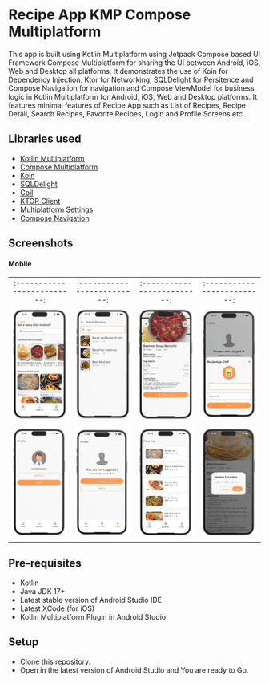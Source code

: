 
# Recipe App KMP Compose Multiplatform

This app is built using Kotlin Multiplatform using Jetpack Compose based UI Framework Compose Multiplatform for sharing the UI between Android, iOS, Web and Desktop all platforms. 
It demonstrates the use of Koin for Dependency Injection, Ktor for Networking, SQLDelight for Persitence and Compose Navigation for navigation and Compose ViewModel for business logic in Kotlin Multiplatform for Android, iOS, Web and Desktop platforms. 
It features minimal features of Recipe App such as List of Recipes, Recipe Detail, Search Recipes, Favorite Recipes, Login and Profile Screens etc..

## Libraries used


* [Kotlin Multiplatform](https://www.jetbrains.com/kotlin-multiplatform/)
* [Compose Multiplatform](https://www.jetbrains.com/lp/compose-multiplatform/)
* [Koin](https://github.com/InsertKoinIO/koin)
* [SQLDelight](https://github.com/cashapp/sqldelight)
* [Coil](https://coil-kt.github.io/coil/)
* [KTOR Client](https://ktor.io/docs/client-create-new-application.html)
* [Multiplatform Settings](https://github.com/russhwolf/multiplatform-settings)
* [Compose Navigation](https://www.jetbrains.com/help/kotlin-multiplatform-dev/compose-navigation-routing.html)

## Screenshots

#### Mobile
| | | | |
|:-------------------------:|:-------------------------:|:-------------------------:|:-------------------------:|
|:-------------------------:|:-------------------------:|:-------------------------:|:-------------------------:|
|<img width="300" alt="Home screen" src="https://raw.githubusercontent.com/Toann-nguyen/KMP-cmp/main/screenshots/screenshot1_home.jpg">  |  <img width="300" alt="Search screen" src="https://raw.githubusercontent.com/Toann-nguyen/KMP-cmp/main/screenshots/screenshot2_search.jpg">|<img width="300" alt="Detail screen" src="https://raw.githubusercontent.com/Toann-nguyen/KMP-cmp/main/screenshots/screenshot3_detail.jpg">|<img width="300" alt="Login screen" src="https://raw.githubusercontent.com/Toann-nguyen/KMP-cmp/main/screenshots/screenshot4_login.jpg">|
|<img width="300" alt="Profile screen" src="https://raw.githubusercontent.com/Toann-nguyen/KMP-cmp/main/screenshots/screenshot5_profile.jpg">|<img width="300" alt="Profile edit screen" src="https://raw.githubusercontent.com/Toann-nguyen/KMP-cmp/main/screenshots/screenshot6_profile.jpg">|<img width="300" alt="Favorites screen" src="https://raw.githubusercontent.com/Toann-nguyen/KMP-cmp/main/screenshots/screenshot7_fav.jpg">|<img width="300" alt="Popup screen" src="https://raw.githubusercontent.com/Toann-nguyen/KMP-cmp/main/screenshots/screenshot8_popup.jpg">|

## Pre-requisites

* Kotlin
* Java JDK 17+
* Latest stable version of Android Studio IDE
* Latest XCode (for iOS)
* Kotlin Multiplatform Plugin in Android Studio



## Setup

* Clone this repository.
* Open in the latest version of Android Studio and You are ready to Go.
